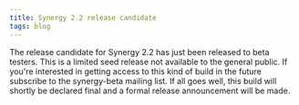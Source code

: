 ```yaml
---
title: Synergy 2.2 release candidate
tags: blog
---
```


The release candidate for Synergy 2.2 has just been released to beta testers. This is a limited seed release not available to the general public. If you're interested in getting access to this kind of build in the future subscribe to the synergy-beta mailing list. If all goes well, this build will shortly be declared final and a formal release announcement will be made.
